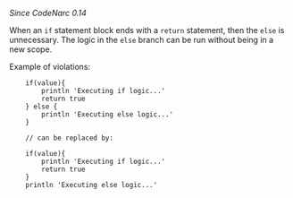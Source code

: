 *Since CodeNarc 0.14*

When an `if` statement block ends with a `return` statement, then the
`else` is unnecessary. The logic in the `else` branch can be run without
being in a new scope.

Example of violations:

        if(value){
            println 'Executing if logic...'
            return true
        } else {
            println 'Executing else logic...'
        }

        // can be replaced by:

        if(value){
            println 'Executing if logic...'
            return true
        }
        println 'Executing else logic...'
